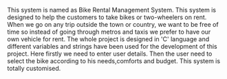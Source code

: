 This system is named as Bike Rental Management System. This system is designed to help the customers to take bikes or two-wheelers on rent. When we go on any trip outside the town or country, we want to be free of time so instead of going through metros and taxis we prefer to have our own vehicle for rent. The whole project is designed in 'C' language and different variables and strings have been used for the development of this project. Here firstly we need to enter user details. Then the user need to select the bike according to his needs,comforts and budget. This system is totally customised.
